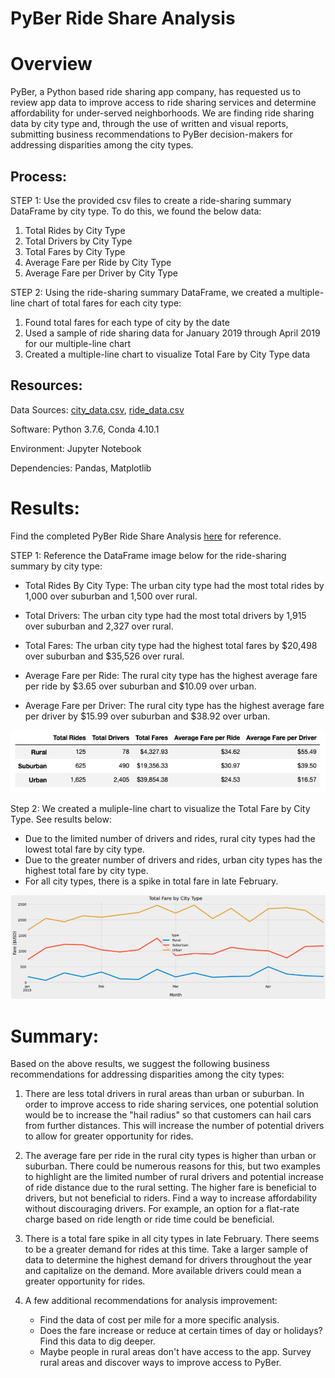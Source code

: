# PyBer Ride Share Analysis

# Overview

PyBer, a Python based ride sharing app company, has requested us to review app data to improve access to ride sharing services and determine affordability for under-served neighborhoods. We are finding ride sharing data by city type and, through the use of written and visual reports, submitting business recommendations to PyBer decision-makers for addressing disparities among the city types.


## Process:
STEP 1: Use the provided csv files to create a ride-sharing summary DataFrame by city type. To do this, we found the below data: 
1. Total Rides by City Type
2. Total Drivers by City Type
3. Total Fares by City Type
4. Average Fare per Ride by City Type
5. Average Fare per Driver by City Type

STEP 2: Using the ride-sharing summary DataFrame, we created a multiple-line chart of total fares for each city type: 
1. Found total fares for each type of city by the date
2. Used a sample of ride sharing data for January 2019 through April 2019 for our multiple-line chart
3. Created a multiple-line chart to visualize Total Fare by City Type data


## Resources:
Data Sources: [city_data.csv](https://github.com/corispade/PyBer_Analysis/blob/main/Resources/city_data.csv), [ride_data.csv](https://github.com/corispade/PyBer_Analysis/blob/main/Resources/ride_data.csv)

Software: Python 3.7.6, Conda 4.10.1

Environment: Jupyter Notebook

Dependencies: Pandas, Matplotlib


# Results:

Find the completed PyBer Ride Share Analysis [here](https://github.com/corispade/PyBer_Analysis/blob/main/PyBer_Challenge.ipynb) for reference.

STEP 1: Reference the DataFrame image below for the ride-sharing summary by city type:

  * Total Rides By City Type: The urban city type had the most total rides by 1,000 over suburban and 1,500 over rural. 

  * Total Drivers: The urban city type had the most total drivers by 1,915 over suburban and 2,327 over rural. 

  * Total Fares: The urban city type had the highest total fares by $20,498 over suburban and $35,526 over rural. 

  * Average Fare per Ride: The rural city type has the highest average fare per ride by $3.65 over suburban and $10.09 over urban.

  * Average Fare per Driver: The rural city type has the highest average fare per driver by $15.99 over suburban and $38.92 over urban.

![summary](https://github.com/corispade/PyBer_Analysis/blob/main/Analysis/Summary_dataframe.png)


Step 2: We created a muliple-line chart to visualize the Total Fare by City Type. See results below:

   * Due to the limited number of drivers and rides, rural city types had the lowest total fare by city type.
   * Due to the greater number of drivers and rides, urban city types has the highest total fare by city type.
   * For all city types, there is a spike in total fare in late February.

![line_chart](https://github.com/corispade/PyBer_Analysis/blob/main/Analysis/PyBer_fare_summary.png)


# Summary:
Based on the above results, we suggest the following business recommendations for addressing disparities among the city types:

1. There are less total drivers in rural areas than urban or suburban. In order to improve access to ride sharing services, one potential solution would be to increase the "hail radius" so that customers can hail cars from further distances. This will increase the number of potential drivers to allow for greater opportunity for rides. 

2. The average fare per ride in the rural city types is higher than urban or suburban. There could be numerous reasons for this, but two examples to highlight are the limited number of rural drivers and potential increase of ride distance due to the rural setting. The higher fare is beneficial to drivers, but not beneficial to riders. Find a way to increase affordability without discouraging drivers. For example, an option for a flat-rate charge based on ride length or ride time could be beneficial. 

3. There is a total fare spike in all city types in late February. There seems to be a greater demand for rides at this time. Take a larger sample of data to determine the highest demand for drivers throughout the year and capitalize on the demand. More available drivers could mean a greater opportunity for rides. 

4. A few additional recommendations for analysis improvement: 
   * Find the data of cost per mile for a more specific analysis.
   * Does the fare increase or reduce at certain times of day or holidays? Find this data to dig deeper. 
   * Maybe people in rural areas don't have access to the app. Survey rural areas and discover ways to improve access to PyBer.
